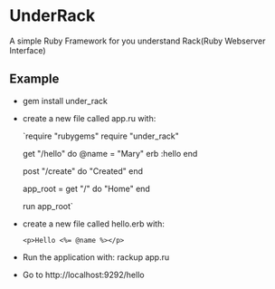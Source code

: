 # UnderRack

A simple Ruby Framework for you understand Rack(Ruby Webserver Interface)

## Example

* gem install under_rack
* create a new file called app.ru with:

    `require "rubygems"
    require "under_rack"

    get "/hello" do
      @name = "Mary"
      erb :hello
    end

    post "/create" do
      "Created"
    end

    app_root = get "/" do
     "Home"
    end

    run app_root`

* create a new file called hello.erb with:

    `<p>Hello <%= @name %></p>`

* Run the application with: rackup app.ru

* Go to http://localhost:9292/hello

